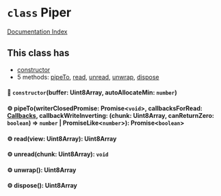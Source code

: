 # `class` Piper

[Documentation Index](../README.md)

## This class has

- [constructor](#-constructorbuffer-uint8array-autoallocatemin-number)
- 5 methods:
[pipeTo](#-pipetowriterclosedpromise-promisevoid-callbacksforread-callbacks-callbackwriteinverting-chunk-uint8array-canreturnzero-boolean--number--promiselikenumber-promiseboolean),
[read](#-readview-uint8array-uint8array),
[unread](#-unreadchunk-uint8array-void),
[unwrap](#-unwrap-uint8array),
[dispose](#-dispose-uint8array)


#### 🔧 `constructor`(buffer: Uint8Array, autoAllocateMin: `number`)



#### ⚙ pipeTo(writerClosedPromise: Promise\<`void`>, callbacksForRead: [Callbacks](../type.Callbacks/README.md), callbackWriteInverting: (chunk: Uint8Array, canReturnZero: `boolean`) => `number` | PromiseLike\<`number`>): Promise\<`boolean`>



#### ⚙ read(view: Uint8Array): Uint8Array



#### ⚙ unread(chunk: Uint8Array): `void`



#### ⚙ unwrap(): Uint8Array



#### ⚙ dispose(): Uint8Array



